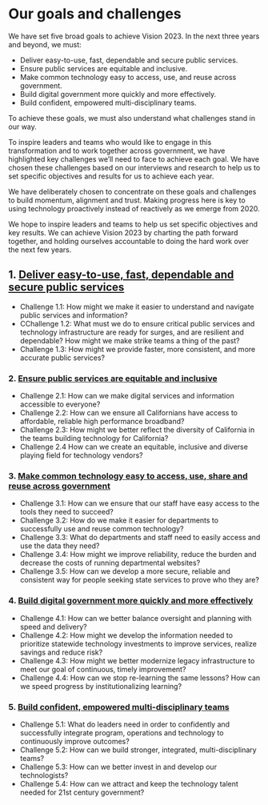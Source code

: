 # Our goals and challenges

We have set five broad goals to achieve Vision 2023. In the next three years and beyond, we must: 

- Deliver easy-to-use, fast, dependable and secure public services.
- Ensure public services are equitable and inclusive.
- Make common technology easy to access, use, and reuse across government.
- Build digital government more quickly and more effectively. 
- Build confident, empowered multi-disciplinary teams.

To achieve these goals, we must also understand what challenges stand in our way. 

To inspire leaders and teams who would like to engage in this transformation and to work together across government, we have highlighted key challenges we’ll need to face to achieve each goal. We have chosen these challenges based on our interviews and research to help us to set specific objectives and results for us to achieve each year. 

We have deliberately chosen to concentrate on these goals and challenges to build momentum, alignment and trust. Making progress here is key to using technology proactively instead of reactively as we emerge from 2020. 

We hope to inspire leaders and teams to help us set specific objectives and key results. We can achieve Vision 2023 by charting the path forward together, and holding ourselves accountable to doing the hard work over the next few years. 

## 1. [Deliver easy-to-use, fast, dependable and secure public services](https://ca-code-works.github.io/Vision-2023/challenge/one.html)

   - Challenge 1.1: How might we make it easier to understand and navigate public services and information?
   - CChallenge 1.2: What must we do to ensure critical public services and technology infrastructure are ready for surges, and are resilient and dependable? How might we make strike teams a thing of the past?
   - Challenge 1.3: How might we provide faster, more consistent, and more accurate public services? 
   
### 2. [Ensure public services are equitable and inclusive](https://ca-code-works.github.io/Vision-2023/challenge/two.html)
   - Challenge 2.1: How can we make digital services and information accessible to everyone?
   - Challenge 2.2: How can we ensure all Californians have access to affordable, reliable high performance broadband?
   - Challenge 2.3: How might we better reflect the diversity of California in the teams building technology for California?
   - Challenge 2.4 How can we create an equitable, inclusive and diverse playing field for technology vendors?
   
### 3. [Make common technology easy to access, use, share and reuse across government](https://ca-code-works.github.io/Vision-2023/challenge/three.html)
   - Challenge 3.1: How can we ensure that our staff have easy access to the tools they need to succeed?
   - Challenge 3.2: How do we make it easier for departments to successfully use and reuse common technology?
   - Challenge 3.3: What do departments and staff need to easily access and use the data they need?
   - Challenge 3.4: How might we improve reliability, reduce the burden and decrease the costs of running departmental websites?
   - Challenge 3.5: How can we develop a more secure, reliable and consistent way for people seeking state services to prove who they are?
   
### 4. [Build digital government more quickly and more effectively](https://ca-code-works.github.io/Vision-2023/challenge/four.html)
   - Challenge 4.1: How can we better balance oversight and planning with speed and delivery?
   - Challenge 4.2: How might we develop the information needed to prioritize statewide technology investments to improve services, realize savings and reduce risk? 
   - Challenge 4.3: How might we better modernize legacy infrastructure to meet our goal of continuous, timely improvement?
   - Challenge 4.4: How can we stop re-learning the same lessons? How can we speed progress by institutionalizing learning?
    
### 5. [Build confident, empowered multi-disciplinary teams](https://ca-code-works.github.io/Vision-2023/challenge/five.html)
   - Challenge 5.1: What do leaders need in order to confidently and successfully integrate program, operations and technology to continuously improve outcomes?
   - Challenge 5.2: How can we build stronger, integrated, multi-disciplinary teams?
   - Challenge 5.3: How can we better invest in and develop our technologists?
   - Challenge 5.4: How can we attract and keep the technology talent needed for 21st century government?
